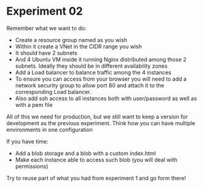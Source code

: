 # Experiment 02

Remember what we want to do:

- Create a resource group named as you wish
- Within it create a VNet in the CIDR range you wish
- It should have 2 subnets
- And 4 Ubuntu VM inside it running Nginx distributed among those 2 subnets. Ideally they should be in different availability zones
- Add a Load balancer to balance traffic among the 4 instances
- To ensure you can access from your browser you will need to add a network security group to allow port 80 and attach it to the corresponding Load balancer.
- Also add ssh access to all instances both with user/password as well as with a pem file

All of this we need for production, but we still want to keep a version for development as the previous experiment. Think how you can have multiple environments in one configuration

If you have time:

- Add a blob storage and a blob with a custom index.html
- Make each instance able to access such blob (you will deal with permissions)


Try to reuse part of what you had from experiment 1 and go form there!
